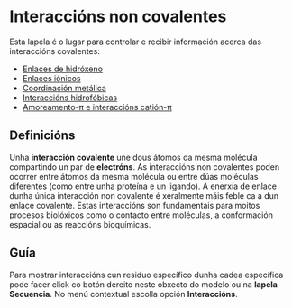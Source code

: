 # Interaccións non covalentes
Esta lapela é o lugar para controlar e recibir información acerca das interaccións covalentes:
* [Enlaces de hidróxeno](contacts-hbond)
* [Enlaces iónicos](contacts-saltbridge)
* [Coordinación metálica](contacts-metal)
* [Interaccións hidrofóbicas](contacts-hydrophobic)
* [Amoreamento-π e interaccións catión-π](contacts-pi)

## Definicións
Unha **interacción covalente** une dous átomos da mesma molécula compartindo un par de **electróns**. As interaccións non covalentes poden ocorrer entre átomos da mesma molécula ou entre dúas moléculas diferentes (como entre unha proteína e un ligando). A enerxía de enlace dunha única interacción non covalente é xeralmente máis feble ca a dun enlace covalente. Estas interaccións son fundamentais para moitos procesos biolóxicos como o contacto entre moléculas, a conformación espacial ou as reaccións bioquímicas.

## Guía
Para mostrar interaccións cun residuo específico dunha cadea específica pode facer click co botón dereito neste obxecto do modelo ou na **lapela Secuencia**. No menú contextual escolla opción **Interaccións**.
